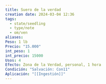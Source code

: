 ```yaml
---
title: Suero de la verdad
creation date: 2024-03-04 12:36
tags:
  - state/seedling
  - type/note
  - om/ven
aliases: 
Peso: 1 lb
Precio: "15.000"
int_peso: 1
int_precio: 15000
Usos: 4
Efecto: Zona de la Verdad, personal, 1 hora
Condición: "Salvación: Con11"
Aplicación: "[[Ingestión]]"
---
```




